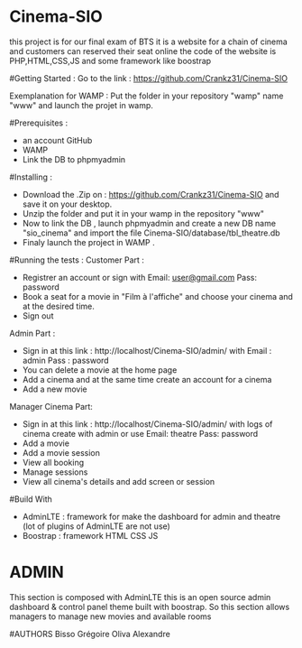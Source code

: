 # Cinema-SIO
this project is for our final exam of BTS 
it is a website for a chain of cinema and customers can reserved their seat online
the code of the website is PHP,HTML,CSS,JS and some framework like boostrap

#Getting Started :
Go to the link : https://github.com/Crankz31/Cinema-SIO

Exemplanation for WAMP :
Put the folder in your repository "wamp" name "www" and launch the projet in wamp.

#Prerequisites :
- an account GitHub
- WAMP
- Link the DB to phpmyadmin

#Installing :
- Download the .Zip on : https://github.com/Crankz31/Cinema-SIO and save it on your desktop.
- Unzip the folder and put it in your wamp in the repository "www"
- Now to link the DB , launch phpmyadmin and create a new DB name "sio_cinema" and import the file Cinema-SIO/database/tbl_theatre.db
- Finaly launch the project in WAMP .

#Running the tests :
 Customer Part :
- Registrer an account or sign with Email: user@gmail.com Pass: password
- Book a seat for a movie in "Film à l'affiche" and choose your cinema and at the desired time.
- Sign out 

 Admin Part :
- Sign in at this link : http://localhost/Cinema-SIO/admin/  with Email : admin
Pass : password
- You can delete a movie at the home page
- Add a cinema and at the same time create an account for a cinema 
- Add a new movie 

 Manager Cinema Part:
- Sign in at this link : http://localhost/Cinema-SIO/admin/ with logs of cinema create with admin or use Email: theatre Pass: password
- Add a movie 
- Add a movie session
- View all booking
- Manage sessions 
- View all cinema's details and add screen or session 

#Build With
- AdminLTE : framework for make the dashboard for admin and theatre (lot of plugins of AdminLTE are not use)
- Boostrap : framework HTML CSS JS

# ADMIN
This section is composed with AdminLTE this is an open source admin dashboard & control panel theme built with boostrap.
So this section allows managers to manage new movies and available rooms


#AUTHORS
    Bisso Grégoire
    Oliva Alexandre